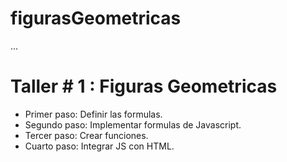 # figurasGeometricas

...


# Taller # 1 : Figuras Geometricas

- Primer paso: Definir las formulas.
- Segundo paso: Implementar formulas de Javascript.
- Tercer paso: Crear funciones.
- Cuarto paso: Integrar JS con HTML.
